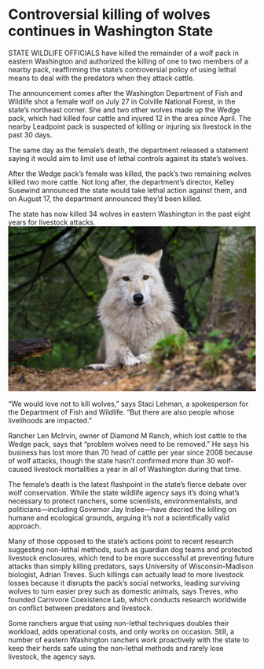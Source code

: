 # Controversial killing of wolves continues in Washington State

STATE WILDLIFE OFFICIALS have killed the remainder of a wolf pack in eastern Washington and authorized the killing of one to two members of a nearby pack, reaffirming the state’s controversial policy of using lethal means to deal with the predators when they attack cattle.

The announcement comes after the Washington Department of Fish and Wildlife shot a female wolf on July 27 in Colville National Forest, in the state’s northeast corner. She and two other wolves made up the Wedge pack, which had killed four cattle and injured 12 in the area since April. The nearby Leadpoint pack is suspected of killing or injuring six livestock in the past 30 days.

The same day as the female’s death, the department released a statement saying it would aim to limit use of lethal controls against its state’s wolves.

After the Wedge pack’s female was killed, the pack’s two remaining wolves killed two more cattle. Not long after, the department’s director, Kelley Susewind announced the state would take lethal action against them, and on August 17, the department announced they’d been killed.

The state has now killed 34 wolves in eastern Washington in the past eight years for livestock attacks.
![Branching](nrfnrf.jpg)

“We would love not to kill wolves,” says Staci Lehman, a spokesperson for the Department of Fish and Wildlife. “But there are also people whose livelihoods are impacted.”

Rancher Len McIrvin, owner of Diamond M Ranch, which lost cattle to the Wedge pack, says that “problem wolves need to be removed.” He says his business has lost more than 70 head of cattle per year since 2008 because of wolf attacks, though the state hasn’t confirmed more than 30 wolf-caused livestock mortalities a year in all of Washington during that time.

The female’s death is the latest flashpoint in the state’s fierce debate over wolf conservation. While the state wildlife agency says it’s doing what’s necessary to protect ranchers, some scientists, environmentalists, and politicians—including Governor Jay Inslee—have decried the killing on humane and ecological grounds, arguing it’s not a scientifically valid approach.

Many of those opposed to the state’s actions point to recent research suggesting non-lethal methods, such as guardian dog teams and protected livestock enclosures, which tend to be more successful at preventing future attacks than simply killing predators, says University of Wisconsin-Madison biologist, Adrian Treves. Such killings can actually lead to more livestock losses because it disrupts the pack’s social networks, leading surviving wolves to turn easier prey such as domestic animals, says Treves, who founded Carnivore Coexistence Lab, which conducts research worldwide on conflict between predators and livestock.

Some ranchers argue that using non-lethal techniques doubles their workload, adds operational costs, and only works on occasion. Still, a number of eastern Washington ranchers work proactively with the state to keep their herds safe using the non-lethal methods and rarely lose livestock, the agency says.
